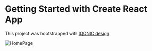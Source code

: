 # Getting Started with Create React App

This project was bootstrapped with [IQONIC design](https://templates.iqonic.design/lite/vroom/html/dist/dashboard/index.html).

![HomePage](https://github.com/haivx/car-rentals-frontend/tree/main/src/assets/media/page.gif")
